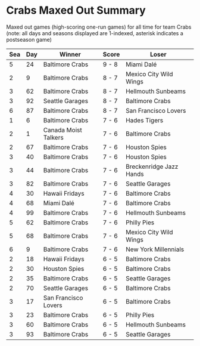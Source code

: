 # Crabs Maxed Out Summary



Maxed out games (high-scoring one-run games) for all time for team Crabs (note: all days and seasons displayed are 1-indexed, asterisk indicates a postseason game)


| Sea | Day | Winner | Score | Loser | 
| ------ |------ |------ |------ |------ |
| 5 | 24 | Baltimore Crabs | 9 - 8 | Miami Dalé | 
| 2 | 9 | Baltimore Crabs | 8 - 7 | Mexico City Wild Wings | 
| 3 | 62 | Baltimore Crabs | 8 - 7 | Hellmouth Sunbeams | 
| 3 | 92 | Seattle Garages | 8 - 7 | Baltimore Crabs | 
| 6 | 87 | Baltimore Crabs | 8 - 7 | San Francisco Lovers | 
| 1 | 6 | Baltimore Crabs | 7 - 6 | Hades Tigers | 
| 2 | 1 | Canada Moist Talkers | 7 - 6 | Baltimore Crabs | 
| 2 | 67 | Baltimore Crabs | 7 - 6 | Houston Spies | 
| 3 | 40 | Baltimore Crabs | 7 - 6 | Houston Spies | 
| 3 | 44 | Baltimore Crabs | 7 - 6 | Breckenridge Jazz Hands | 
| 3 | 82 | Baltimore Crabs | 7 - 6 | Seattle Garages | 
| 4 | 30 | Hawaii Fridays | 7 - 6 | Baltimore Crabs | 
| 4 | 68 | Miami Dalé | 7 - 6 | Baltimore Crabs | 
| 4 | 99 | Baltimore Crabs | 7 - 6 | Hellmouth Sunbeams | 
| 5 | 62 | Baltimore Crabs | 7 - 6 | Philly Pies | 
| 5 | 68 | Baltimore Crabs | 7 - 6 | Mexico City Wild Wings | 
| 6 | 9 | Baltimore Crabs | 7 - 6 | New York Millennials | 
| 2 | 18 | Hawaii Fridays | 6 - 5 | Baltimore Crabs | 
| 2 | 30 | Houston Spies | 6 - 5 | Baltimore Crabs | 
| 2 | 35 | Baltimore Crabs | 6 - 5 | Seattle Garages | 
| 2 | 70 | Seattle Garages | 6 - 5 | Baltimore Crabs | 
| 3 | 17 | San Francisco Lovers | 6 - 5 | Baltimore Crabs | 
| 3 | 23 | Baltimore Crabs | 6 - 5 | Philly Pies | 
| 3 | 60 | Baltimore Crabs | 6 - 5 | Hellmouth Sunbeams | 
| 3 | 93 | Baltimore Crabs | 6 - 5 | Seattle Garages | 



